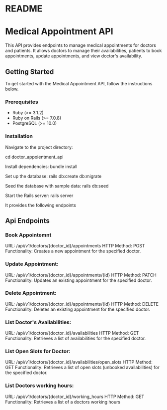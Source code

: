 # README

# Medical Appointment API

This API provides endpoints to manage medical appointments for doctors and patients. It allows doctors to manage their availabilities, patients to book appointments, update appointments, and view doctor's availability.

## Getting Started

To get started with the Medical Appointment API, follow the instructions below.

### Prerequisites

- Ruby (>= 3.1.2)
- Ruby on Rails (>= 7.0.8)
- PostgreSQL (>= 10.0)

### Installation

Navigate to the project directory:

cd doctor_appoientment_api

Install dependencies:
bundle install

Set up the database:
rails db:create db:migrate

Seed the database with sample data:
rails db:seed

Start the Rails server:
rails server

It provides the following endpoints

## Api Endpoints

### Book Appointemnt

URL: /api/v1/doctors/{doctor_id}/appointments
HTTP Method: POST
Functionality: Creates a new appointment for the specified doctor.

### Update Appointment:

URL: /api/v1/doctors/{doctor_id}/appointments/{id}
HTTP Method: PATCH
Functionality: Updates an existing appointment for the specified doctor.

### Delete Appointment:

URL: /api/v1/doctors/{doctor_id}/appointments/{id}
HTTP Method: DELETE
Functionality: Deletes an existing appointment for the specified doctor.

### List Doctor's Availabilities:

URL: /api/v1/doctors/{doctor_id}/availabilities
HTTP Method: GET
Functionality: Retrieves a list of availabilities for the specified doctor.

### List Open Slots for Doctor:

URL: /api/v1/doctors/{doctor_id}/availabilities/open_slots
HTTP Method: GET
Functionality: Retrieves a list of open slots (unbooked availabilities) for the specified doctor.

### List Doctors working hours:

URL: /api/v1/doctors/{doctor_id}/working_hours
HTTP Method: GET
Functionality: Retrieves a list of a doctors working hours
